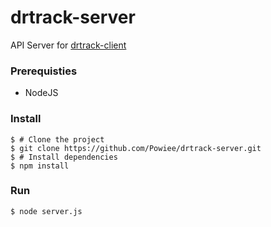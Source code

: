 # drtrack-server
API Server for [drtrack-client](https://github.com/Powiee/drtrack-client)

### Prerequisties
* NodeJS

### Install
```
$ # Clone the project
$ git clone https://github.com/Powiee/drtrack-server.git
$ # Install dependencies
$ npm install
```

### Run
```
$ node server.js
```
